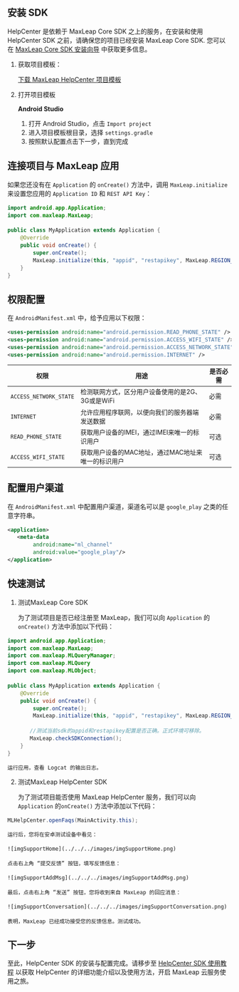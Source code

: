 ##	安装 SDK

HelpCenter 是依赖于 MaxLeap Core SDK 之上的服务，在安装和使用 HelpCenter SDK 之前，请确保您的项目已经安装 MaxLeap Core SDK. 您可以在 [MaxLeap Core SDK 安装向导](ML_DOCS_LINK_PLACEHOLDER_SDK_QUICKSTART_ANDROID) 中获取更多信息。

1.	获取项目模板：

	<a class="download-sdk" href="https://github.com/MaxLeap/Demo-Support-Android" target="_blank">下载 MaxLeap HelpCenter 项目模板</a>

2.	打开项目模板

	**Android Studio**

    1. 	打开 Android Studio，点击 `Import project`
    2. 	进入项目模板根目录，选择 `settings.gradle`
    3. 	按照默认配置点击下一步，直到完成

##	连接项目与 MaxLeap 应用

如果您还没有在 `Application` 的 `onCreate()` 方法中，调用 `MaxLeap.initialize` 来设置您应用的 `Application ID` 和 `REST API Key`：

```java
import android.app.Application;
import com.maxleap.MaxLeap;

public class MyApplication extends Application {
	@Override
	public void onCreate() {
		super.onCreate();
		MaxLeap.initialize(this, "appid", "restapikey", MaxLeap.REGION_CN);
	}
}
```

##	权限配置

在 `AndroidManifest.xml` 中，给予应用以下权限：

```xml
<uses-permission android:name="android.permission.READ_PHONE_STATE" />
<uses-permission android:name="android.permission.ACCESS_WIFI_STATE" />
<uses-permission android:name="android.permission.ACCESS_NETWORK_STATE" />
<uses-permission android:name="android.permission.INTERNET" />
```

权限|用途|是否必需
---|---|---
`ACCESS_NETWORK_STATE`|		检测联网方式，区分用户设备使用的是2G、3G或是WiFi| 必需
`INTERNET`| 	允许应用程序联网，以便向我们的服务器端发送数据| 必需
`READ_PHONE_STATE`| 	获取用户设备的IMEI，通过IMEI来唯一的标识用户| 可选
`ACCESS_WIFI_STATE`| 	获取用户设备的MAC地址，通过MAC地址来唯一的标识用户| 可选

## 配置用户渠道

在 `AndroidManifest.xml` 中配置用户渠道，渠道名可以是 `google_play` 之类的任意字符串。

```xml
<application>
   <meta-data
        android:name="ml_channel"
        android:value="google_play"/>
</application>
```

##	快速测试

1. 测试MaxLeap Core SDK

    为了测试项目是否已经注册至 MaxLeap，我们可以向 `Application` 的 `onCreate()` 方法中添加以下代码：

```java
import android.app.Application;
import com.maxleap.MaxLeap;
import com.maxleap.MLQueryManager;
import com.maxleap.MLQuery
import com.maxleap.MLObject;

public class MyApplication extends Application {
    @Override
    public void onCreate() {
        super.onCreate();
        MaxLeap.initialize(this, "appid", "restapikey", MaxLeap.REGION_CN);

       //测试当前sdk的appid和restapikey配置是否正确。正式环境可移除。
       MaxLeap.checkSDKConnection();
    }
}
```

    运行应用，查看 Logcat 的输出日志。

2. 测试MaxLeap HelpCenter SDK

    为了测试项目能否使用 MaxLeap HelpCenter 服务，我们可以向 `Application` 的`onCreate()` 方法中添加以下代码：

```java
MLHelpCenter.openFaqs(MainActivity.this);
```

    运行后，您将在安卓测试设备中看见：

    ![imgSupportHome](../../../images/imgSupportHome.png)

    点击右上角 “提交反馈” 按钮，填写反馈信息：

    ![imgSupportAddMsg](../../../images/imgSupportAddMsg.png)

    最后，点击右上角 “发送” 按钮，您将收到来自 MaxLeap 的回应消息：

    ![imgSupportConversation](../../../images/imgSupportConversation.png)

    表明，MaxLeap 已经成功接受您的反馈信息。测试成功。

## 下一步

至此，HelpCenter SDK 的安装与配置完成。请移步至 [HelpCenter SDK 使用教程](ML_DOCS_GUIDE_LINK_PLACEHOLDER_ANDROID#SUPPORT_ZH) 以获取 HelpCenter 的详细功能介绍以及使用方法，开启 MaxLeap 云服务使用之旅。